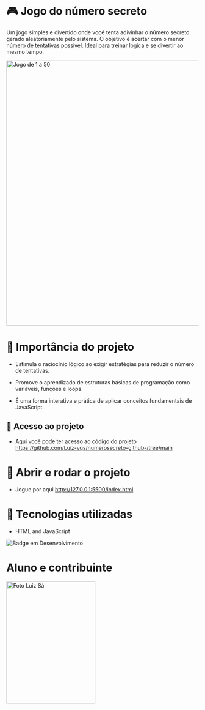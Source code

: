 # 🎮 Jogo do número secreto 


Um jogo simples e divertido onde você tenta adivinhar o número secreto gerado aleatoriamente pelo sistema. O objetivo é acertar com o menor número de tentativas possível. Ideal para treinar lógica e se divertir ao mesmo tempo.




<img width="1219" height="693" alt="Jogo de 1 a 50 " src="https://github.com/user-attachments/assets/d85d3c8f-88a9-455f-a12b-fc21bd9319de" />



# 🔨 Importância do projeto 

* Estimula o raciocínio lógico ao exigir estratégias para reduzir o número de tentativas.

* Promove o aprendizado de estruturas básicas de programação como variáveis, funções e loops.

* É uma forma interativa e prática de aplicar conceitos fundamentais de JavaScript.


## 📂 Acesso ao projeto 

* Aqui você pode ter acesso ao código do projeto https://github.com/Luiz-vqs/numerosecreto-github-/tree/main

# 📎 Abrir e rodar o projeto 

* Jogue por aqui http://127.0.0.1:5500/index.html

# 🤖 Tecnologias utilizadas 

* HTML and JavaScript

![Badge em Desenvolvimento](http://img.shields.io/static/v1?label=STATUS&message=EM%20DESENVOLVIMENTO&color=GREEN&style=for-the-badge)



# Aluno e contribuinte 


<img width="233" height="319" alt="Foto Luiz Sá " src="https://github.com/user-attachments/assets/ceb80dd3-a677-4f0f-94e9-a58c2ac52470" />





